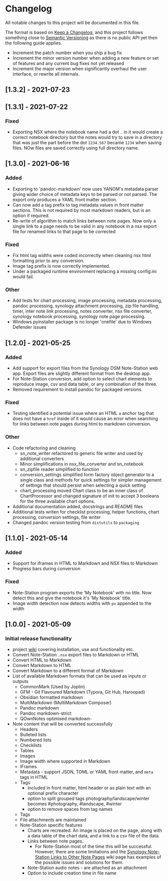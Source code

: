 # Changelog
All notable changes to this project will be documented in this file.

The format is based on [Keep a Changelog](https://keepachangelog.com/en/1.0.0/),
and this project follows something close to [Semantic Versioning](https://semver.org/spec/v2.0.0.html) as there is no public API yet then the following guide applies.

- Increment the patch number when you ship a bug fix
- Increment the minor version number when adding a new feature or set of features and any current bug fixes not yet released
- Increment the major version when significantly overhaul the user interface, or rewrite all internals.

## [1.3.2] - 2021-07-23


## [1.3.1] - 2021-07-22

### Fixed
- Exporting NSX where the notebook name had a dot `.` in it would create a correct notebook directory but the notes would try to save in a directory that was just the part before the dot `1234.567` became `1234` when saving files. NOw files are saved correctly using full directory name.

## [1.3.0] - 2021-06-16

### Added
- Exporting to 'pandoc-markdown' now uses YANOM's metadata parser giving wider choice of metadata keys to be parsed or not parsed.  The export only produces a YAML front matter section.
- Can now add a tag prefix to tag metadata values in front matter sections.  This is not required by most markdown readers, but is an option if required.
- Re-write of algorithm to match links between note pages. Now only a single link to a page needs to be valid in any notebook in a nsx export file for renamed links to that page to be corrected

### Fixed
- Fix html tag widths were coded incorrectly when cleaning nsx html formatting prior to any conversion.
- Image tag prefix is now correctly implemented.
- Under a packaged runtime environment replacing a missing config.ini would fail.

### Other
- Add tests for chart processing, image processing, metadata processing, pandoc processing, synology attachment processing, zip file handling, timer, inter note link processing, notes converter, nsx file converter, synology notebook processing, synology note page processing.
- Windows pyinstaller package is no longer 'onefile' due to Windows Defender issues


## [1.2.0] - 2021-05-25
### Added
- Add support for export files from the Synology DSM Note-Station web app.  Export files are slightly different format from the desktop app.
- For Note-Station conversion, add option to select chart elements to reproduce image, csv and data table, or any combination of the three.
- Removed requirement to install pandoc for packaged versions.

### Fixed
- Testing identified a potential issue where an HTML `a` anchor tag that does not have a `href` inside of it would cause an error when searching for links between note pages during html to markdown conversion.

### Other
- Code refactoring and cleaning
  - sn_note_writer refactored to generic file writer and used by additional converters
  - Minor simplifications in  nsx_file_converter and sn_notebook
  - sn_zipfile reader simplified to function
  - conversion_settings simplified form factory object generator to a single class and methods for quick settings for simpler management of settings that should persist when selecting a quick setting
  - chart_processing moved Chart class to be an inner class of ChartProcessor and changed signature of init to accept 3 booleans for the three available chart options.
- Additional documentation added, docstrings and README files
- Additional tests writen for checklist processing, helper functions, chart processing, conversion settings, file writer
- Changed pandoc version testing from `distutils` to `packaging`



## [1.1.0] - 2021-05-14
### Added
- Support for iframes in HTML to Markdown and NSX files to Markdown
- Progress bars during conversion

### Fixed
- Note-Station program exports the 'My Notebook' with no title.  Now detect this and give the notebook it's 'My Notebook' title.
- Image width detection now detects widths with `px` appended to the width

## [1.0.0] - 2021-05-09
### Initial release functionality

- project [wiki](https://github.com/kevindurston21/YANOM-Note-O-Matic/wiki) covering installation, use and functionality etc.
- Convert Note-Station `.nsx` export files to Markdown or HTML
- Convert HTML to Markdown
- Convert Markdown to HTML
- Convert Markdown to a different format of Markdown
- List of available Markdown formats that can be used as inputs or outputs
  - CommonMark  (Used by Joplin)
  - GFM - Git Flavoured Markdown  (Typora, Git Hub, Haroopad) 
  - Obsidian formatted markdown 
  - MultiMarkdown (MultiMarkdown Composer) 
  - Pandoc markdown 
  - Pandoc markdown-strict 
  - QOwnNotes optimised markdown-
- Note content that will be converted successfully
  - Headers
  - Bulleted lists
  - Numbered lists
  - Checklists
  - Tables
  - Images 
  - Image width where supported in Markdown 
  - IFrames 
  - Metadata - support JSON, TOML or YAML front matter, and `meta` tags in HTML
  - Tags 
    - included in front matter, html header or as plain text with an optional prefix character
    - option to split grouped tags photography/landscape/winter becomes #photography, #landscape, #winter
    - option to remove spaces from tag names
  - Tags 
  - File attachments are maintained
  - Note-Station specific features
    - Charts are recreated.  An image is placed on the page, along with a data table of the chart data, and a link to a csv file of the data.      
    - Links between note pages.
      - For Note-Station most of the time this will be successful.  However, there are some limitations and the [Synology Note-Station Links to Other Note Pages](https://github.com/kevindurston21/YANOM-Note-O-Matic/wiki/Synology-Note-Station-Links-to-Other-Note-Pages) wiki page has examples of the possible issues and solutions for them.
    - Note-Station audio notes - are attached as an attachment
    - Option to include creation time in file name


